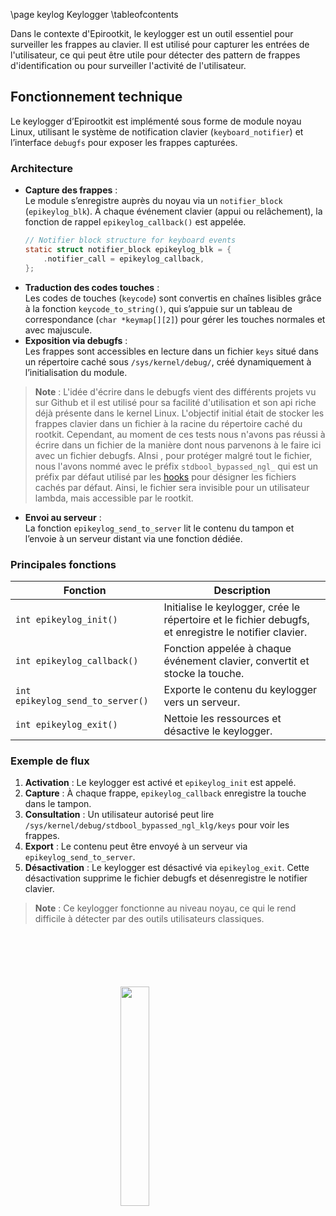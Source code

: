 \page keylog Keylogger
\tableofcontents

Dans le contexte d'Epirootkit, le keylogger est un outil essentiel pour surveiller les frappes au clavier. Il est utilisé pour capturer les entrées de l'utilisateur, ce qui peut être utile pour détecter des pattern de frappes d'identification ou pour surveiller l'activité de l'utilisateur.

## Fonctionnement technique

Le keylogger d’Epirootkit est implémenté sous forme de module noyau Linux, utilisant le système de notification clavier (`keyboard_notifier`) et l’interface `debugfs` pour exposer les frappes capturées.

### Architecture

- **Capture des frappes** :  
  Le module s’enregistre auprès du noyau via un `notifier_block` (`epikeylog_blk`). À chaque événement clavier (appui ou relâchement), la fonction de rappel `epikeylog_callback()` est appelée.
  ```c
  // Notifier block structure for keyboard events
  static struct notifier_block epikeylog_blk = {
      .notifier_call = epikeylog_callback,
  };
  ```
- **Traduction des codes touches** :  
  Les codes de touches (`keycode`) sont convertis en chaînes lisibles grâce à la fonction `keycode_to_string()`, qui s’appuie sur un tableau de correspondance (`char *keymap[][2]`) pour gérer les touches normales et avec majuscule.
- **Exposition via debugfs** :  
  Les frappes sont accessibles en lecture dans un fichier `keys` situé dans un répertoire caché sous `/sys/kernel/debug/`, créé dynamiquement à l’initialisation du module.

> **Note** : L'idée d'écrire dans le debugfs vient des différents projets vu sur Github et il est utilisé pour sa facilité d'utilisation et son api riche déjà présente dans le kernel Linux. L'objectif initial était de stocker les frappes clavier dans un fichier à la racine du répertoire caché du rootkit. Cependant, au moment de ces tests nous n'avons pas réussi à écrire dans un fichier de la manière dont nous parvenons à le faire ici avec un fichier debugfs. AInsi , pour protéger malgré tout le fichier, nous l'avons nommé avec le préfix `stdbool_bypassed_ngl_` qui est un préfix par défaut utilisé par les [hooks](#hooks-introduction) pour désigner les fichiers cachés par défaut. Ainsi, le fichier sera invisible pour un utilisateur lambda, mais accessible par le rootkit.

- **Envoi au serveur** :  
  La fonction `epikeylog_send_to_server` lit le contenu du tampon et l’envoie à un serveur distant via une fonction dédiée.

### Principales fonctions

| Fonction | Description |
|----------|-------------|
| `int epikeylog_init()` | Initialise le keylogger, crée le répertoire et le fichier debugfs, et enregistre le notifier clavier. |
| `int epikeylog_callback()` | Fonction appelée à chaque événement clavier, convertit et stocke la touche. |
| `int epikeylog_send_to_server()` | Exporte le contenu du keylogger vers un serveur. |
| `int epikeylog_exit()` | Nettoie les ressources et désactive le keylogger. |

### Exemple de flux

1. **Activation** : Le keylogger est activé et `epikeylog_init` est appelé.
2. **Capture** : À chaque frappe, `epikeylog_callback` enregistre la touche dans le tampon.
3. **Consultation** : Un utilisateur autorisé peut lire `/sys/kernel/debug/stdbool_bypassed_ngl_klg/keys` pour voir les frappes.
4. **Export** : Le contenu peut être envoyé à un serveur via `epikeylog_send_to_server`.
5. **Désactivation** : Le keylogger est désactivé via `epikeylog_exit`. Cette désactivation supprime le fichier debugfs et désenregistre le notifier clavier.

> **Note** : Ce keylogger fonctionne au niveau noyau, ce qui le rend difficile à détecter par des outils utilisateurs classiques.


<img 
  src="logo_no_text.png" 
  style="
    display: block;
    margin: 100px auto;
    width: 30%;
    overflow: hidden;
  "
/>